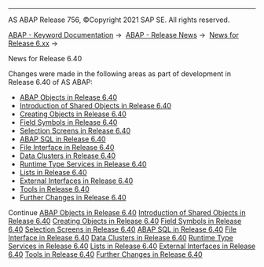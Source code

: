  

* * *

AS ABAP Release 756, ©Copyright 2021 SAP SE. All rights reserved.

[ABAP - Keyword Documentation](javascript:call_link\('abenabap.htm'\)) →  [ABAP - Release News](javascript:call_link\('abennews.htm'\)) →  [News for Release 6.xx](javascript:call_link\('abennews-6.htm'\)) → 

News for Release 6.40

Changes were made in the following areas as part of development in Release 6.40 of AS ABAP:

-   [ABAP Objects in Release 6.40](javascript:call_link\('abennews-640-objects.htm'\))
-   [Introduction of Shared Objects in Release 6.40](javascript:call_link\('abennews-640-shared_objects.htm'\))
-   [Creating Objects in Release 6.40](javascript:call_link\('abennews-640-create.htm'\))
-   [Field Symbols in Release 6.40](javascript:call_link\('abennews-640-field_symbols.htm'\))
-   [Selection Screens in Release 6.40](javascript:call_link\('abennews-640-selection_screens.htm'\))
-   [ABAP SQL in Release 6.40](javascript:call_link\('abennews-640-sql.htm'\))
-   [File Interface in Release 6.40](javascript:call_link\('abennews-640-dataset.htm'\))
-   [Data Clusters in Release 6.40](javascript:call_link\('abennews-640-datacluster.htm'\))
-   [Runtime Type Services in Release 6.40](javascript:call_link\('abennews-640-rtti.htm'\))
-   [Lists in Release 6.40](javascript:call_link\('abennews-640-lists.htm'\))
-   [External Interfaces in Release 6.40](javascript:call_link\('abennews-640-external.htm'\))
-   [Tools in Release 6.40](javascript:call_link\('abennews-640-tools.htm'\))
-   [Further Changes in Release 6.40](javascript:call_link\('abennews-640-others.htm'\))

Continue
[ABAP Objects in Release 6.40](javascript:call_link\('abennews-640-objects.htm'\))
[Introduction of Shared Objects in Release 6.40](javascript:call_link\('abennews-640-shared_objects.htm'\))
[Creating Objects in Release 6.40](javascript:call_link\('abennews-640-create.htm'\))
[Field Symbols in Release 6.40](javascript:call_link\('abennews-640-field_symbols.htm'\))
[Selection Screens in Release 6.40](javascript:call_link\('abennews-640-selection_screens.htm'\))
[ABAP SQL in Release 6.40](javascript:call_link\('abennews-640-sql.htm'\))
[File Interface in Release 6.40](javascript:call_link\('abennews-640-dataset.htm'\))
[Data Clusters in Release 6.40](javascript:call_link\('abennews-640-datacluster.htm'\))
[Runtime Type Services in Release 6.40](javascript:call_link\('abennews-640-rtti.htm'\))
[Lists in Release 6.40](javascript:call_link\('abennews-640-lists.htm'\))
[External Interfaces in Release 6.40](javascript:call_link\('abennews-640-external.htm'\))
[Tools in Release 6.40](javascript:call_link\('abennews-640-tools.htm'\))
[Further Changes in Release 6.40](javascript:call_link\('abennews-640-others.htm'\))